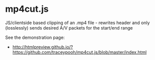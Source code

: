 # mp4cut.js
JS/clientside based clipping of an .mp4 file - rewrites header and only (losslessly) sends desired A/V packets for the start/end range


See the demonstration page:
* http://htmlpreview.github.io/?https://github.com/traceypooh/mp4cut.js/blob/master/index.html
